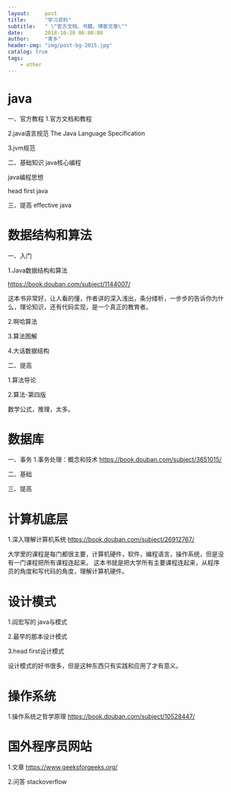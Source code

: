 ```yaml
---
layout:     post
title:      "学习资料"
subtitle:   " \"官方文档、书籍、博客文章\""
date:       2018-10-28 06:00:00
author:     "青乡"
header-img: "img/post-bg-2015.jpg"
catalog: true
tags:
    - other
---
```


# java
一、官方教程
1.官方文档和教程

2.java语言规范
The Java Language Specification

3.jvm规范

二、基础知识
java核心编程

java编程思想

head first java

三、提高
effective java



# 数据结构和算法
一、入门

1.Java数据结构和算法

https://book.douban.com/subject/1144007/



这本书非常好，让人看的懂，作者讲的深入浅出，条分缕析，一步步的告诉你为什么，理论知识，还有代码实现，是一个真正的教育者。



2.啊哈算法

3.算法图解

4.大话数据结构



二、提高

1.算法导论

2.算法-第四版



数学公式，推理，太多。



# 数据库
一、事务
1.事务处理：概念和技术
https://book.douban.com/subject/3651015/


二、基础

三、提高


# 计算机底层
1.深入理解计算机系统
https://book.douban.com/subject/26912767/

大学里的课程是每门都很主要，计算机硬件，软件，编程语言，操作系统，但是没有一门课程把所有课程连起来。
这本书就是把大学所有主要课程连起来，从程序员的角度和写代码的角度，理解计算机硬件。


# 设计模式

1.阎宏写的 java与模式

2.最早的那本设计模式

3.head first设计模式


设计模式的好书很多，但是这种东西只有实践和应用了才有意义。


# 操作系统
1.操作系统之哲学原理
https://book.douban.com/subject/10528447/



# 国外程序员网站
1.文章
https://www.geeksforgeeks.org/

2.问答
stackoverflow



